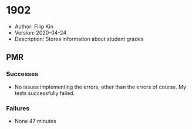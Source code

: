 # 1902
* Author: Filip Kin
* Version: 2020-04-24
* Description: Stores information about student grades

## PMR
### Successes
- No issues implementing the errors, other than the errors of course. My tests successfully failed.
### Failures
- None
47 minutes
